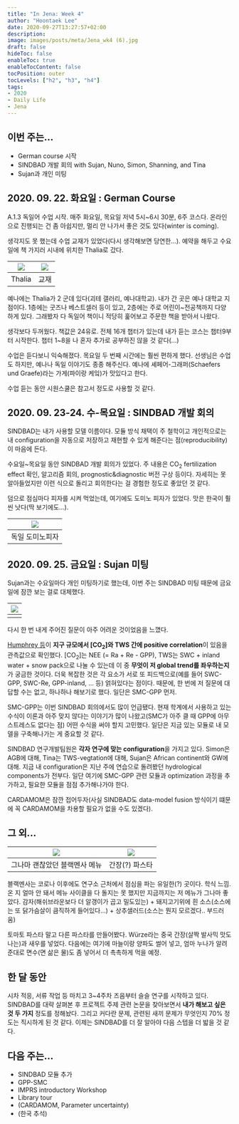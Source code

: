 ```yaml
---
title: "In Jena: Week 4"
author: "Hoontaek Lee"
date: 2020-09-27T13:27:57+02:00
description:
image: images/posts/meta/Jena_wk4 (6).jpg
draft: false
hideToc: false
enableToc: true
enableTocContent: false
tocPosition: outer
tocLevels: ["h2", "h3", "h4"]
tags:
- 2020
- Daily Life
- Jena
---
```


## 이번 주는...

- German course 시작
- SINDBAD 개발 회의 with Sujan, Nuno, Simon, Shanning, and Tina
- Sujan과 개인 미팅



## 2020. 09. 22. 화요일 : German Course

A.1.3 독일어 수업  시작. 매주 화요일, 목요일 저녁 5시~6시 30분, 6주 코스다. 온라인으로 진행되는 건 좀 아쉽지만, 멀리 안 나가서 좋은 것도 있다(winter is coming).

생각지도 못 했는데 수업 교재가 있었다(다시 생각해보면 당연한...). 예약을 해두고 수요일에 책 가지러 시내에 위치한 Thalia로 갔다.

| <img src="/en/posts/weekly_log_in_Jena/wk4/Jena_wk4 (3).jpg" style="zoom:100%;" /> | <img src="/en/posts/weekly_log_in_Jena/wk4/Jena_wk4 (2).jpg" style="zoom:100%;" /> |
| ------------------------------------------------------------ | ------------------------------------------------------------ |
| Thalia                                                       | 교재                                                         |

예나에는 Thalia가 2 군데 있다(괴테 갤러리, 예나대학교). 내가 간 곳은 예나 대학교 지점이다. 1층에는 굿즈나 베스트셀러 등이 있고, 2층에는 주로 어린이~전공책까지 다양하게 있다. 그래봤자 다 독일어 책이니 적당히 훑어보고 주문한 책을 받아서 나왔다.

생각보다 두꺼웠다. 책값은 24유로. 전체 16개 챕터가 있는데 내가 듣는 코스는 챕터9부터 시작한다. 챕터 1~8을 나 혼자 추가로 공부하진 않을 것 같다(...)

수업은 듣다보니 익숙해졌다. 목요일 두 번째 시간에는 훨씬 편하게 했다. 선생님은 수업도 하지만, 예나나 독일 이야기도 종종 해주신다. 예나에 셰페어-그래퍼(Schaefers und Graefe)라는 가게(파이랑 케잌)가 맛있다고 한다.

수업 듣는 동안 시원스쿨은 참고서 정도로 사용할 것 같다.


## 2020. 09. 23-24. 수-목요일 : SINDBAD 개발 회의

SINDBAD는 내가 사용할 모델 이름이다. 모듈 방식 채택이 주 철학이고 개인적으로는 내 configuration을 자동으로 저장하고 재현할 수 있게 해준다는 점(reproducibility)이 마음에 든다.

수요일~목요일 동안 SINDBAD 개발 회의가 있었다. 주 내용은 CO<sub>2</sub> fertilization effect 확인, 알고리즘 회의, prognostic&diagnostic 버전 구상 등이다. 자세히는 못 알아들었지만 이런 식으로 돌리고 회의한다는 걸 경험한 정도로 좋았던 것 같다.

덤으로 점심마다 피자를 시켜 먹었는데, 여기에도 도미노 피자가 있었다. 맛은 한국이 훨씬 낫다(딱 보기에도...).

| <img src="/en/posts/weekly_log_in_Jena/wk4/Jena_wk4 (4).jpg" style="zoom:100%;" /> |
| ------------------------------------------------------------ |
| 독일 도미노피자                                              |

 

## 2020. 09. 25. 금요일 : Sujan 미팅

Sujan과는 수요일마다 개인 미팅하기로 했는데, 이번 주는 SINDBAD 미팅 때문에 금요일에 잠깐 보는 걸로 대체했다.

| <img src="/en/posts/weekly_log_in_Jena/wk4/Jena_wk4 (6).jpg" style="zoom:100%;" /> |
| ------------------------------------------------------------ |
|                                                              |

다시 한 번 내게 주어진 질문이 아주 어려운 것이었음을 느꼈다.

[Humphrey 등](/en/posts/paper_review/p029_2018_humphrey_nature_tws-co2)이 **지구 규모에서 [CO<sub>2</sub>]와 TWS 간에 positive correlation**이 있음을 관측값으로 확인했다. [CO<sub>2</sub>]는 NEE (= Ra + Re - GPP), TWS는 SWC + inland water + snow pack으로 나눌 수 있는데 이 중 **무엇이 저 global trend를 좌우하는지**가 궁금한 것이다. 더욱 복잡한 것은 각 요소가 서로 또 피드백으로(예를 들어 SWC-GPP, SWC-Re, GPP-inland, ... 등) 얽혀있다는 점이다. 때문에, 한 번에 저 질문에 대답할 수는 없고, 하나하나 해보기로 했다. 일단은 SMC-GPP 먼저.

SMC-GPP는 이번 SINDBAD 회의에서도 많이 언급됐다. 현재 학계에서 사용하고 있는 수식이 이론과 아주 맞지 않다는 이야기가 많이 나왔고(SMC가 아주 클 때 GPP에 아무 스트레스도 없다는 점) 어떤 수식을 써야 할지 고민했다. 일단은 지금 있는 모듈로 내 모델을 구축해나가는 게 중요할 것 같다.

SINDBAD 연구개발팀원은 **각자 연구에 맞는 configuration**을 가지고 있다. Simon은 AGB에 대해, Tina는 TWS-vegtation에 대해, Sujan은 African continent와 GW에 대해. 지금 내 configuration은 지난 주에 연습으로 돌려봤던 hydrological components가 전부다. 일단 여기에 SMC-GPP 관련 모듈과 optimization 과정을 추가하고, 필요한 모듈을 점점 추가해나가야 한다.

CARDAMOM은 잠깐 접어두자(사실 SINDBAD도 data-model fusion 방식이기 떄문에 꼭 CARDAMOM을 차용할 필요가 없을 수도 있겠다).

 

## 그 외...

| <img src="/en/posts/weekly_log_in_Jena/wk4/Jena_wk4 (5).jpg" style="zoom:100%;" /> | <img src="/en/posts/weekly_log_in_Jena/wk4/Jena_wk4 (7).jpg" style="zoom:100%;" /> |
| ------------------------------------------------------------ | ------------------------------------------------------------ |
| 그나마 괜찮았던 블랙멘사 메뉴                                | 간장(?) 파스타                                               |

블랙멘사는 코로나 이후에도 연구소 근처에서 점심을 파는 유일한(?) 곳이다. 학식 느낌. 온 지 얼마 안 돼서 메뉴 사이클을 다 돌지는 못 했지만 지금까지는 저 메뉴가 그나마 좋았다. 감자(해쉬브라운보다 더 알갱이가 곱고 밀도있는) + 돼지고기위에 흰 소스(소스에는 또 닭가슴살이 큼직하게 들어있다...) + 상추샐러드(소스는 뭔지 모르겠다.. 부드러움)

토마토 파스타 말고 다른 파스타를 만들어봤다. Würze라는 중국 간장(살짝 발사믹 맛도 나는)과 새우를 넣었다. 다음에는 여기에 마늘이랑 양파도 썰어 넣고, 엄마 누나가 알려준대로 면수(면 삶은 물)도 좀 넣어서 더 촉촉하게 먹을 예정.



## 한 달 동안

시차 적응, 서류 작업 등 마치고 3~4주차 즈음부터 슬슬 연구를 시작하고 있다. SINDBAD를 대략 살펴본 후 프로젝트 주제 관련 논문을 찾아보면서 **내가 해보고 싶은 것 두 가지** 정도를 정해놨다. 그리고 커다란 문제, 관련된 새끼 문제가 무엇인지 70% 정도는 직시하게 된 것 같다. 이제는 SINDBAD를 더 잘 알아야 다음 스텝을 더 밟을 것 같다.



## 다음 주는...

- SINDBAD 모듈 추가
- GPP-SMC
- IMPRS introductory Workshop
- Library tour
- (CARDAMOM, Parameter uncertainty)
- (한국 추석)